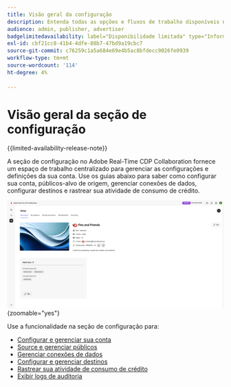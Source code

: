 ```yaml
---
title: Visão geral da configuração
description: Entenda todas as opções e fluxos de trabalho disponíveis na seção de configuração do Adobe Real-Time CDP Collaboration
audience: admin, publisher, advertiser
badgelimitedavailability: label="Disponibilidade limitada" type="Informative" url="https://helpx.adobe.com/legal/product-descriptions/real-time-customer-data-platform-collaboration.html newtab=true"
exl-id: cbf21cc8-41b4-4dfe-88b7-47bd9a19cbc7
source-git-commit: c76259c1a5a684e69e4b5ac8bfdecc9026fe0939
workflow-type: tm+mt
source-wordcount: '114'
ht-degree: 4%

---
```


# Visão geral da seção de configuração

{{limited-availability-release-note}}

A seção de configuração no Adobe Real-Time CDP Collaboration fornece um espaço de trabalho centralizado para gerenciar as configurações e definições da sua conta. Use os guias abaixo para saber como configurar sua conta, públicos-alvo de origem, gerenciar conexões de dados, configurar destinos e rastrear sua atividade de consumo de crédito.

![Um espaço de trabalho de configuração de conta, fornecendo uma visão geral de suas configurações atuais.](/help/assets/setup/overview.png){zoomable="yes"}

Use a funcionalidade na seção de configuração para:

* [Configurar e gerenciar sua conta](/help/guide/setup/onboard-account.md)
* [Source e gerenciar públicos](/help/guide/setup/onboard-audiences.md)
* [Gerenciar conexões de dados](/help/guide/setup/manage-data-connection.md)
* [Configurar e gerenciar destinos](/help/guide/setup/manage-destinations.md)
* [Rastrear sua atividade de consumo de crédito](/help/guide/setup/my-activity.md)
* [Exibir logs de auditoria](/help/guide/setup/audit-logs.md)
